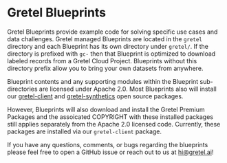 # Gretel Blueprints

Gretel Blueprints provide example code for solving specific use cases and data challenges. Gretel managed Blueprints are located in the 
`gretel` directory and each Blueprint has its own directory under `gretel/`. If the directory is prefixed with `gc-` then that Blueprint is 
optimized to download labeled records from a Gretel Cloud Project. Blueprints without this directory prefix allow you to
bring your own datasets from anywhere.

Blueprint contents and any supporting modules within the Blueprint sub-directories are licensed under Apache 2.0.  Most Blueprints also will install our [gretel-client](https://github.com/gretelai/gretel-python-client) and [gretel-synthetics](https://github.com/gretelai/gretel-synthetics) open source packages.

However, Blueprints will also download and install the Gretel Premium Packages and the assoicated COPYRIGHT with these installed packages still applies separately from the Apache 2.0 licensed code.  Currently, these packages are installed via our `gretel-client` package.

If you have any questions, comments, or bugs regarding the blueprints please feel free to open a GitHub issue or reach out to us at hi@gretel.ai!
